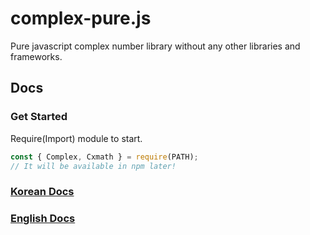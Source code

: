 # complex-pure.js
Pure javascript complex number library without any other libraries and frameworks.

## Docs

### Get Started
Require(Import) module to start.
```javascript
const { Complex, Cxmath } = require(PATH);
// It will be available in npm later!
```
### [Korean Docs](https://github.com/sanha1229/complex-master/blob/main/docs-kr.md)
### [English Docs](https://github.com/sanha1229/complex-master/blob/main/docs-en.md)
